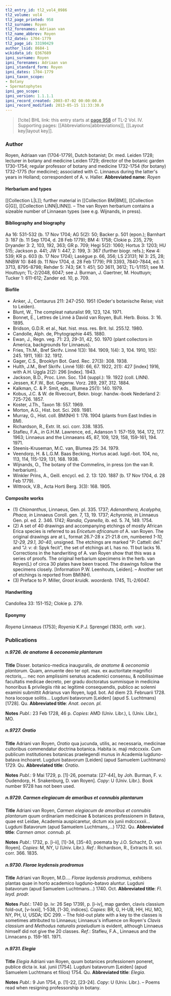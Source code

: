 ```yaml
---
tl2_entry_id: tl2_vol4_0986
tl2_volume: vol4
tl2_page_printed: 958
tl2_surname: Royen
tl2_forenames: Adriaan van
tl2_name_abbrev: Royen
tl2_dates: 1704-1779
tl2_page_id: 33190429
author_lsid: 8684-1
wikidata_id: Q367689
ipni_surname: Royen
ipni_forenames: Adriaan van
ipni_standard_form: Royen
ipni_dates: 1704-1779
ipni_taxon_scope: 
- Botany
- Spermatophytes
ipni_geo_scope: 
ipni_version: 1.1.1.1
ipni_record_created: 2003-07-02 00:00:00.0
ipni_record_modified: 2013-05-15 11:33:30.0
---
```



> [!cite] BHL link: this entry starts at [page 958](https://www.biodiversitylibrary.org/page/33190429) of TL-2 Vol. IV.
> Supporting pages: [[Abbreviations|abbreviations]], [[Layout key|layout key]].

### Author

Royen, Adriaan van (1704-1779), Dutch botanist; Dr. med. Leiden 1728; lecturer in botany and medicine Leiden 1729; director of the botanic garden 1730-1754; regular professor of botany and medicine 1732-1754 (for botany) 1732-1775 (for medicine); associated with C. Linnaeus during the latter's years in Holland; correspondent of A. v. Haller. 
**Abbreviated name**: *Royen*

#### Herbarium and types

[[Collection L|L]]; further material in [[Collection BM|BM]], [[Collection G|G]], [[Collection LINN|LINN]]. – The van Royen herbarium contains a sizeable number of Linnaean types (see e.g. Wijnands, in press).

#### Bibliography and biography

Aa 16: 531-532 (b. 17 Nov 1704; AG 5(2): 50; Backer p. 501 (epon.); Barnhart 3: 187 (b. 11 Sep 1704, d. 28 Feb 1779); BM 4: 1758; Clokie p. 235, 279; Dryander 3: 2, 103, 192, 363; GR p. 709; Hegi 5(2): 1060; Hortus 3: 1203; HU 515; Jackson p. 441; JW 1: 447, 2: 199, 3: 367 (further biogr. refs.); Kew 4: 539; KR p. 603 (b. 17 Nov 1704); Lasègue p. 66, 356; LS 23131; NI 3: 25, 28; NNBW 10: 846 (b. 11 Nov 1704, d. 28 Feb 1779); PR 3393, 7840-7844, ed. 1: 3713, 8795-8798; Rehder 5: 743; SK 1: 451; SO 3611, 3612; TL-1/1151; see M. Houttuyn; TL-2/2048, 6047; see J. Burman, J. Gaertner, M. Houttuyn; Tucker 1: 611-612; Zander ed. 10, p. 709.

#### Biofile

- Anker, J., Centaurus 211: 247-250. 1951 (Oeder's botanische Reise; visit to Leiden).
- Blunt, W., The compleat naturalist 99, 123, 124. 1971.
- Bonnet, E., Lettres de Linné à David van Royen, Bull. Herb. Boiss. 3: 16. 1895.
- Bridson, G.D.R. et al., Nat. hist. mss. res. Brit. Isl. 255.12. 1980.
- Candolle, Alph. de, Phytographie 445. 1880.
- Ewan, J., Regn. veg. 71: 23, 29-31, 42, 50. 1970 (plant collectors in America, backgrounds for Linnaeus).
- Fries, Th.M., Bref Skrifv. Linné 1(3): 184. 1909, 1(4): 3, 104. 1910, 1(5): 245. 1911, 1(6): 32. 1912.
- Gager, C.S., Brooklyn Bot. Gard. Rec. 27(3): 308. 1938.
- Hulth, J.M., Bref Skrifv. Linné 1(8): 66, 67. 1922, 2(1): 427 \[index\] 1916, with A.H. Uggla 2(2): 296 \[index\]. 1943.
- Jackson, B.D., Proc. Linn. Soc. 134 (suppl.): 19. 1922 (coll. LINN).
- Jessen, K.F.W., Bot. Gegenw. Vorz. 289, 297, 312. 1884.
- Kalkman, C. & P. Smit, eds., Blumea 25(1): 140. 1979.
- Kobus, J.C. & W. de Rivecourt, Bekn. biogr. handw.-boek Nederland 2: 725-726. 1857.
- Koster, J.Th., Taxon 18: 557. 1969.
- Morton, A.G., Hist. bot. Sci. 269. 1981.
- Murray, G., Hist. coll. BM(NH) 1: 178. 1904 (plants from East Indies in BM).
- Richardson, R., Extr. lit. sci. corr. 338. 1835.
- Stafleu, F.A., *in* G.H.M. Lawrence, ed., Adanson 1: 157-159, 164, 172, 177. 1963; Linnaeus and the Linnaeans 45, 87, 109, 129, 158, 159-161, 194. 1971.
- Steenis-Kruseman, M.C. van, Blumea 25: 34. 1979.
- Veendorp, H. & L.G.M. Baas Becking, Hortus acad. lugd.-bot. 104, no, 113, 114, 115-129, 131, 168. 1938.
- Wijnands, O., The botany of the Commelins, in press (on the van R. herbarium).
- Winkler Prins, A., Geill. encycl. ed. 2. 13: 120. 1887 (b. 17 Nov 1704, d. 28 Feb 1779).
- Wittrock, V.B., Acta Horti Berg. 3(3): 168. 1905.

#### Composite works

- (1) *Chionanthus*, Linnaeus, Gen. pl. 335. 1737; *Adenanthera, Acalypha, Phaca, in* Linnaeus Coroll. gen. 7, 13, 19. 1737; *Achyronia, in* Linnaeus Gen. pl. ed. 2. 346. 1742; *Randia, Cyanella*, ib. ed. 5. 74, 149. 1754.
- (2) A set of 40 drawings and accompanying etchings of mostly African Erica species is referred to as *Ericetum africanum* of A. van Royen. The original drawings are at L, format 26.7-28 x 21-21.8 cm, numbered *1-10, 12-29, 29.1, 30-40*, unsigned. The etchings are marked "P: Cattell: del." and "J: v: d: Spyk fecit", the set of etchings at L has no. 11 but lacks 16. Corrections in the handwriting of A. van Royen show that this was a series of proofs. The original herbarium specimens in the herb. van Royen(L) of circa 30 plates have been traced. The drawings follow the specimens closely. \[Information P.W. Leenhouts, Leiden\]. – Another set of etchings is reported from BM(NH).
- (3) Preface to P. Miller, *Groot kruidk. woordenb.* 1745, TL-2/6047.

#### Handwriting

Candollea 33: 151-152; Clokie p. 279.

#### Eponymy

*Royena* Linnaeus (1753); *Royenia* K.P.J. Sprengel (1830, *orth. var.*).

### Publications

##### n.9726. de anatome & oeconomia plantarum

**Title**
Disser. botanico-medica inauguralis, *de anatome & oeconomia plantarum*. Quam, annuente deo ter opt. max. ex auctoritate magnifici rectoris,... nec non amplissimi senatus academici consensu, & nobilissimae facultatis medicae decreto, per gradu doctoratus summisque in medicina honoribus & privilegiis ritè ac legitimè consequendis, publico ac solenni examini submittit Adrianus van Royen, lugd. bot. Ad diem 23. Februarii 1728. hora locoque solitis... Lugduni batavorum \[Leiden\] (apud S. Luchtmans) \[1728\]. Qu.
**Abbreviated title**: *Anat. oecon. pl.*

**Notes**
*Publ*.: 23 Feb 1728, 46 p. *Copies*: AMD (Univ. Libr.), L (Univ. Libr.), MO.

##### n.9727. Oratio

**Title**
Adriani van Royen, *Oratio* qua jucunda, utilis, ac necessaria, medicinae cultoribus commendatur doctrina botanica. Habita ix. maji mdccxxix. Cum publicum institutiones botanicas praelegendi munus in Academia lugduno-batava inchoaret. Lugduni batavorum \[Leiden\] (apud Samuelem Luchtmans) 1729. Qu.
**Abbreviated title**: *Oratio*.

**Notes**
*Publ*.: 9 Mai 1729, p. \[1\]-26, poemata: \[27-44\], by Joh. Burman, F. v. Oudendorp, H. Snakenburg, D. van Royen\]. *Copy*: U (Univ. Libr.).
Book number 9728 has not been used.

##### n.9729. Carmen elegiacum de amoribus et connubis plantarum

**Title**
Adriani van Royen, *Carmen elegiacum de amoribus et connubis plantarum* quum ordinariam medicinae & botanices professionem in Batava, quae est Leidae, Academia auspicaretur, dictum xix junii mdccxxxii... Lugduni Batavorum (apud Samuelem Luchtmans,...) 1732. Qu.
**Abbreviated title**: *Carmen amor. connub. pl.*

**Notes**
*Publ*.: 1732, p. \[i-ii\], \[1\]-34, \[35-40, poemata by J.O. Schacht, D. van Royen\]. *Copies*: M, NY, U (Univ. Libr.).
*Ref*.: Richardson, R., Extracts lit. sci. corr. 366. 1835.

##### n.9730. Florae leydensis prodromus

**Title**
Adriani van Royen, M.D.... *Florae leydensis prodromus*, exhibens plantas quae in horto academico lugduno-batavo aluntur. Lugduni batavorum (apud Samuelem Luchtmans...) 1740. Oct.
**Abbreviated title**: *Fl. leyd. prodr.*

**Notes**
*Publ*.: 1740 (p. iv: 26 Sep 1739), p. \[i-iv\], map garden, clavis classium fold-out, \[v-lxxii\], 1-538, \[1-30, indices\]. *Copies*: BR, G, H-UB, HH, HU, MO, NY, PH, U, USDA; IDC 299. – The fold-out plate with a key to the classes is sometimes attributed to Linnaeus; Linnaeus's influence on Royen's *Clavis classium* and *Methodus naturalis praeludium* is evident, although Linnaeus himself did not give the 20 classes.
*Ref*.: Stafleu, F.A., Linnaeus and the Linnacans p. 159-161. 1971.

##### n.9731. Elegia

**Title**
*Elegia* Adriani van Royen, quum botanices professionem poneret, publice dicta ix. kal. junii \[1754\]. Lugduni batavorum \[Leiden\] (apud Samuelem Luchtmans et filios) 1754. Qu.
**Abbreviated title**: *Elegia*.

**Notes**
*Publ*.: 9 Jun 1754, p. \[1\]-22, \[23-24\]. *Copy*: U (Univ. Libr.). – Poems read when resigning professorship in botany.

